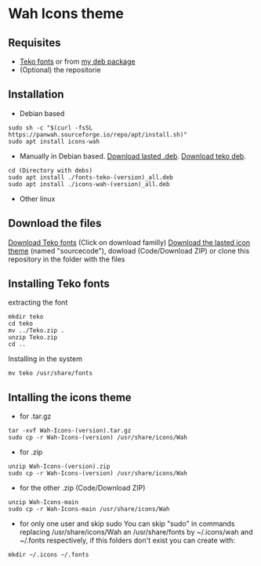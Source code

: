 # Wah Icons theme
## Requisites
- [Teko fonts](https://fonts.google.com/specimen/Teko) or from [my deb package](https://panwah.sourceforge.io/repo/apt/pool/main/f/fonts-teko/fonts-teko-1.1_all.deb)
- (Optional) the repositorie
## Installation
- Debian based
```
sudo sh -c "$(curl -fsSL https://panwah.sourceforge.io/repo/apt/install.sh)"
sudo apt install icons-wah
```
- Manually in Debian based.
[Download lasted .deb](https://github.com/Reisy243/Wah-Icons/tags).
[Download teko deb](https://panwah.sourceforge.io/repo/apt/pool/main/f/fonts-teko/fonts-teko-1.1_all.deb).
```
cd (Directory with debs)
sudo apt install ./fonts-teko-(version)_all.deb
sudo apt install ./icons-wah-(version)_all.deb
```
- Other linux
## Download the files
[Download Teko fonts](https://fonts.google.com/specimen/Teko) (Click on download familly)
[Download the lasted icon theme](https://github.com/Reisy243/Wah-Icons/tags) (named "sourcecode"), dowload (Code/Download ZIP) or clone this repository
in the folder with the files
## Installing Teko fonts
extracting the font
```
mkdir teko
cd teko
mv ../Teko.zip .
unzip Teko.zip
cd ..
```
Installing in the system
```
mv teko /usr/share/fonts
```
## Intalling the icons theme
- for .tar.gz
```
tar -xvf Wah-Icons-(version).tar.gz
sudo cp -r Wah-Icons-(version) /usr/share/icons/Wah
```
- for .zip
```
unzip Wah-Icons-(version).zip
sudo cp -r Wah-Icons-(version) /usr/share/icons/Wah
```
- for the other .zip (Code/Download ZIP)
```
unzip Wah-Icons-main
sudo cp -r Wah-Icons-main /usr/share/icons/Wah
```
- for only one user and skip sudo
You can skip "sudo" in commands replacing /usr/share/icons/Wah an /usr/share/fonts by ~/.icons/wah and ~/.fonts respectively, if this folders don't exist you can create with:
```
mkdir ~/.icons ~/.fonts
```
